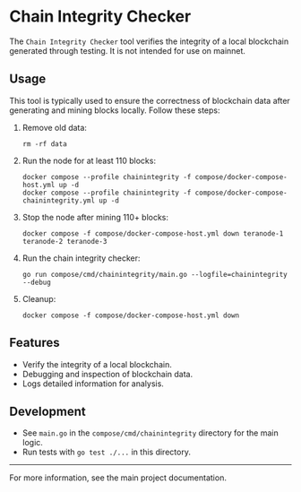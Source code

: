 # Chain Integrity Checker

The `Chain Integrity Checker` tool verifies the integrity of a local blockchain generated through testing. It is not intended for use on mainnet.

## Usage

This tool is typically used to ensure the correctness of blockchain data after generating and mining blocks locally. Follow these steps:

1. Remove old data:
   ```shell
   rm -rf data
   ```

2. Run the node for at least 110 blocks:
   ```shell
   docker compose --profile chainintegrity -f compose/docker-compose-host.yml up -d
   docker compose --profile chainintegrity -f compose/docker-compose-chainintegrity.yml up -d
   ```

3. Stop the node after mining 110+ blocks:
   ```shell
   docker compose -f compose/docker-compose-host.yml down teranode-1 teranode-2 teranode-3
   ```

4. Run the chain integrity checker:
   ```shell
   go run compose/cmd/chainintegrity/main.go --logfile=chainintegrity --debug
   ```

5. Cleanup:
   ```shell
   docker compose -f compose/docker-compose-host.yml down
   ```

## Features
- Verify the integrity of a local blockchain.
- Debugging and inspection of blockchain data.
- Logs detailed information for analysis.

## Development

- See `main.go` in the `compose/cmd/chainintegrity` directory for the main logic.
- Run tests with `go test ./...` in this directory.

---

For more information, see the main project documentation.
